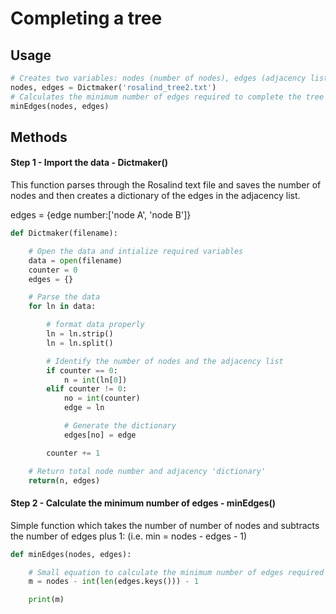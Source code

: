 # Completing a tree
## Usage
```Python
# Creates two variables: nodes (number of nodes), edges (adjacency list)
nodes, edges = Dictmaker('rosalind_tree2.txt')
# Calculates the minimum number of edges required to complete the tree
minEdges(nodes, edges)
```
## Methods
#### Step 1 - Import the data - Dictmaker()
This function parses through the Rosalind text file and saves the number of nodes and then creates a dictionary of the edges in the adjacency list.

edges = {edge number:['node A', 'node B']}
```Python
def Dictmaker(filename):

    # Open the data and intialize required variables
    data = open(filename)
    counter = 0
    edges = {}

    # Parse the data
    for ln in data:

        # format data properly
        ln = ln.strip()
        ln = ln.split()

        # Identify the number of nodes and the adjacency list
        if counter == 0:
            n = int(ln[0])
        elif counter != 0:
            no = int(counter)
            edge = ln

            # Generate the dictionary
            edges[no] = edge

        counter += 1

    # Return total node number and adjacency 'dictionary'
    return(n, edges)
```
#### Step 2 - Calculate the minimum number of edges - minEdges()
Simple function which takes the number of number of nodes and subtracts the number of edges plus 1: (i.e. min = nodes - edges - 1)
```Python
def minEdges(nodes, edges):

    # Small equation to calculate the minimum number of edges required
    m = nodes - int(len(edges.keys())) - 1

    print(m)
```
